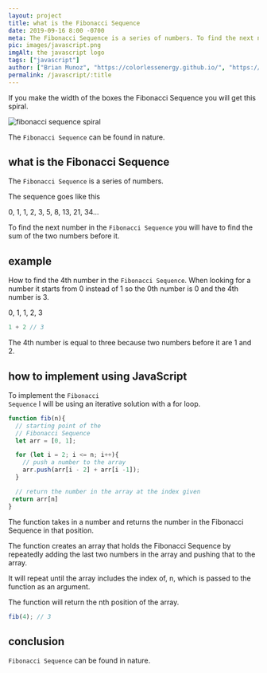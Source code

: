 ```yaml
---
layout: project
title: what is the Fibonacci Sequence
date: 2019-09-16 8:00 -0700
meta: The Fibonacci Sequence is a series of numbers. To find the next number in the series you will have to find the sum of the last two numbers before it.
pic: images/javascript.png
imgAlt: the javascript logo
tags: ["javascript"]
author: ["Brian Munoz", "https://colorlessenergy.github.io/", "https://github.com/colorlessenergy"]
permalink: /javascript/:title
---
```


If you make the width of the boxes the Fibonacci Sequence you will get this spiral.

<div class="center">
  <img src="{{ site.baseurl }}/images/fibonacci-sequence/fibonacci.png" alt="fibonacci sequence spiral" title="fibonacci sequence spiral">
</div>

The <code class="highlight__code">Fibonacci Sequence</code> can be found in nature.

## what is the Fibonacci Sequence

The <code class="highlight__code">Fibonacci Sequence</code> is a series of numbers. 

The sequence goes like this

0, 1, 1, 2, 3, 5, 8, 13, 21, 34...


To find the next number in the <code class="highlight__code">Fibonacci Sequence</code> you will have to find the sum of the two numbers before it.


## example
 
How to find the 4th number in the <code class="highlight__code">Fibonacci Sequence</code>. When looking for a number it starts from 0 instead of 1 so the 0th number is 0 and the 4th number is 3. 

0, 1, 1, 2, 3

```javascript
1 + 2 // 3
```
The 4th number is equal to three because two numbers before it are 1 and 2.


## how to implement using JavaScript
 
To implement the <code class="highlight__code">Fibonacci Sequence</code> I will be using an iterative solution with a for loop.

```javascript
function fib(n){
  // starting point of the
  // Fibonacci Sequence
  let arr = [0, 1];

  for (let i = 2; i <= n; i++){
    // push a number to the array
    arr.push(arr[i - 2] + arr[i -1]);
  }

  // return the number in the array at the index given
 return arr[n]
}
```
The function takes in a number and returns the number in the Fibonacci Sequence in that position.

The function creates an array that holds the Fibonacci Sequence by repeatedly adding the last two numbers in the array and pushing that to the array.

It will repeat until the array includes the index of, n, which is passed to the function as an argument.

The function will return the nth position of the array. 

```javascript
fib(4); // 3
```
 
## conclusion
 
<code class="highlight__code">Fibonacci Sequence</code> can be found in nature.